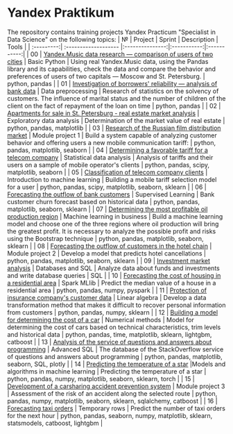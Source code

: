 # Yandex Praktikum

The repository contains training projects Yandex Practicum "Specialist in Data Science" on the following topics:
| №          | Project              | Sprint              | Description     | Tools       |
| :---------:| :------------------- |:---------------:|:-----------:|:-----------:|
| 00         | [Yandex.Music data research — comparison of users of two cities](https://github.com/Dievpo/Portfolio/tree/master/00_Basic_Python) | Basic Python | Using real Yandex.Music data, using the Pandas library and its capabilities, check the data and compare the behavior and preferences of users of two capitals — Moscow and St. Petersburg. | python, pandas |
| 01         | [Investigation of borrowers' reliability — analysis of bank data](https://github.com/Dievpo/Yandex_Practicum/tree/master/01_Data_preprocessing) | Data preprocessing   | Research of statistics on the solvency of customers. The influence of marital status and the number of children of the client on the fact of repayment of the loan on time | python, pandas |
| 02         | [Apartments for sale in St. Petersburg - real estate market analysis](https://github.com/Dievpo/Yandex_Practicum/tree/master/02_Exploratory_data_analysis) | Exploratory data analysis | Determination of the market value of real estate | python, pandas, matplotlib |
| 03         | [Research of the Russian film distribution market](https://github.com/Dievpo/Portfolio/tree/master/03_Module_project_1) | Module project 1 | Build a system capable of analyzing customer behavior and offering users a new mobile communication tariff: | python, pandas, matplotlib, seaborn |
| 04         | [Determining a favorable tariff for a telecom company](https://github.com/Dievpo/Portfolio/tree/master/04_Statistical_data_analysis) | Statistical data analysis | Analysis of tariffs and their users on a sample of mobile operator's clients | python, pandas, scipy, matplotlib, seaborn |
| 05         | [Classification of telecom company clients](https://github.com/Dievpo/Portfolio/tree/master/05_Introduction_to_machine_learning) | Introduction to machine learning | Building a mobile tariff selection model for a user | python, pandas, scipy, matplotlib, seaborn, sklearn |
| 06         | [Forecasting the outflow of bank customers](https://github.com/Dievpo/Portfolio/tree/master/06_Supervised_learning) | Supervised Learning | Bank customer churn forecast based on historical data | python, pandas, matplotlib, seaborn, sklearn |
| 07         | [Determining the most profitable oil production region](https://github.com/Dievpo/Portfolio/tree/master/07_Machine_learning_in_business) | Machine learning in business | Build a machine learning model and choose one of the three regions where oil production will bring the greatest profit. It is necessary to analyze the possible profit and risks using the Bootstrap technique | python, pandas, matplotlib, seaborn, sklearn |
| 08         | [Forecasting the outflow of customers in the hotel chain](https://github.com/Dievpo/Portfolio/tree/master/08_Module_project_2) | Module project 2 | Develop a model that predicts hotel cancellations | python, pandas, matplotlib, seaborn, sklearn |
| 09         | [Investment market analysis](https://github.com/Dievpo/Portfolio/tree/master/09_Databases_and_SQL) | Databases and SQL | Analyze data about funds and investments and write database queries | SQL |
| 10         | [Forecasting the cost of housing in a residential area](https://github.com/Dievpo/Portfolio/tree/master/10_Spark_MLlib) | Spark MLlib | Predict the median value of a house in a residential area | python, pandas, numpy, pyspark |
| 11         | [Protection of insurance company's customer data](https://github.com/Dievpo/Portfolio/tree/master/11_Linear_algebra) | Linear algebra | Develop a data transformation method that makes it difficult to recover personal information from customers |  python, pandas, numpy, sklearn |
| 12         | [Building a model for determining the cost of a car](https://github.com/Dievpo/Portfolio/tree/master/12_Numerical_methods) | Numerical methods | Model for determining the cost of cars based on technical characteristics, trim levels and historical data | python, pandas, time, matplotlib, sklearn, lightgbm, catboost |
| 13         | [Analysis of the service of questions and answers about programming](https://github.com/Dievpo/Portfolio/tree/master/13_Advanced_SQL) | Advanced SQL | The database of the StackOverflow service of questions and answers about programming | python, pandas, matplotlib, seaborn, SQL, plotly |
| 14         | [Predicting the temperature of a star](https://github.com/Dievpo/Portfolio/tree/master/14_Models_and_algorithms_in_machine_learning) |Models and algorithms in machine learning | Predicting the temperature of a star | python, pandas, numpy, matplotlib, seaborn, sklearn, torch |
| 15         | [Development of a carsharing accident prevention system](https://github.com/Dievpo/Portfolio/tree/master/15_Module_project_3) | Module project 3 | Assessment of the risk of an accident along the selected route  | python, pandas, numpy, matplotlib, seaborn, sklearn, sqlalchemy, catboost |
| 16         | [Forecasting taxi orders](https://github.com/Dievpo/Yandex_Praktikum/tree/master/16_Temporary_rows) | Temporary rows | Predict the number of taxi orders for the next hour  | python, pandas, seaborn, numpy, matplotlib, sklearn, statsmodels, catboost, lightgbm |
